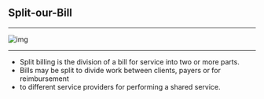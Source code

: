 ## Split-our-Bill
----
![img](https://github.com/marina-gu/split-our-bill/blob/main/split_bill.png)

----
- Split billing is the division of a bill for service into two or more parts.
- Bills may be split to divide work between clients, payers or for reimbursement
- to different service providers for performing a shared service.



